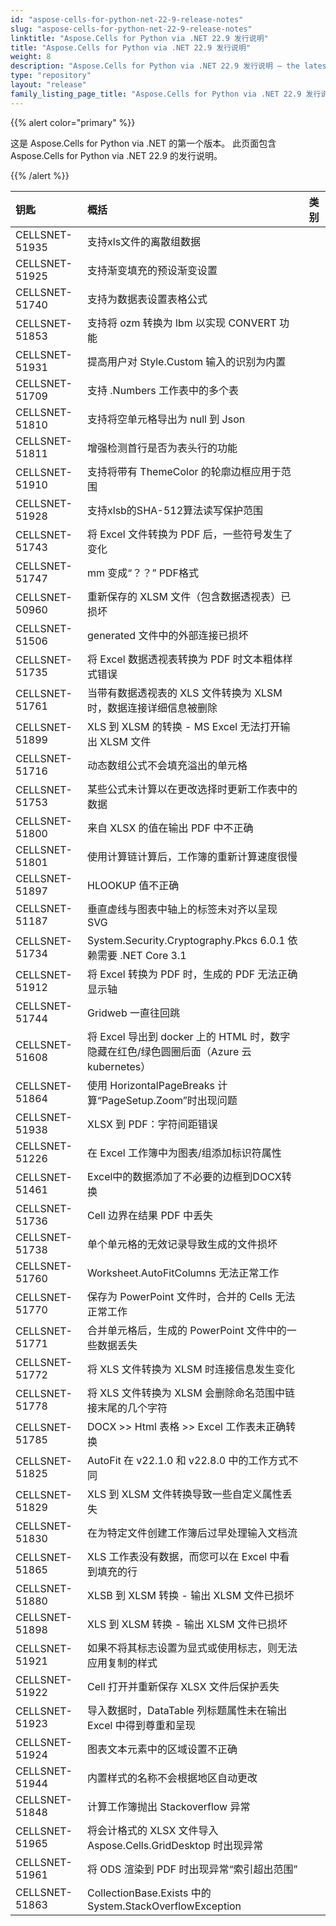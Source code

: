 ```yaml
---
id: "aspose-cells-for-python-net-22-9-release-notes"
slug: "aspose-cells-for-python-net-22-9-release-notes"
linktitle: "Aspose.Cells for Python via .NET 22.9 发行说明"
title: "Aspose.Cells for Python via .NET 22.9 发行说明"
weight: 8
description: "Aspose.Cells for Python via .NET 22.9 发行说明 – the latest updates and fixes."
type: "repository"
layout: "release"
family_listing_page_title: "Aspose.Cells for Python via .NET 22.9 发行说明"
---
```

{{% alert color="primary" %}} 

这是 Aspose.Cells for Python via .NET 的第一个版本。
此页面包含 Aspose.Cells for Python via .NET 22.9 的发行说明。

{{% /alert %}} 

|**钥匙**|**概括**|**类别**|
|:- |:- |:- |
|CELLSNET-51935|支持xls文件的离散组数据|
|CELLSNET-51925|支持渐变填充的预设渐变设置|
|CELLSNET-51740|支持为数据表设置表格公式|
|CELLSNET-51853|支持将 ozm 转换为 lbm 以实现 CONVERT 功能|
|CELLSNET-51931|提高用户对 Style.Custom 输入的识别为内置|
|CELLSNET-51709|支持 .Numbers 工作表中的多个表|
|CELLSNET-51810|支持将空单元格导出为 null 到 Json|
|CELLSNET-51811|增强检测首行是否为表头行的功能|
|CELLSNET-51910|支持将带有 ThemeColor 的轮廓边框应用于范围|
|CELLSNET-51928|支持xlsb的SHA-512算法读写保护范围|
|CELLSNET-51743|将 Excel 文件转换为 PDF 后，一些符号发生了变化|
|CELLSNET-51747|mm 变成“？？” PDF格式|
|CELLSNET-50960|重新保存的 XLSM 文件（包含数据透视表）已损坏|
|CELLSNET-51506|generated 文件中的外部连接已损坏|
|CELLSNET-51735|将 Excel 数据透视表转换为 PDF 时文本粗体样式错误|
|CELLSNET-51761|当带有数据透视表的 XLS 文件转换为 XLSM 时，数据连接详细信息被删除|
|CELLSNET-51899|XLS 到 XLSM 的转换 - MS Excel 无法打开输出 XLSM 文件|
|CELLSNET-51716|动态数组公式不会填充溢出的单元格|
|CELLSNET-51753|某些公式未计算以在更改选择时更新工作表中的数据|
|CELLSNET-51800|来自 XLSX 的值在输出 PDF 中不正确|
|CELLSNET-51801|使用计算链计算后，工作簿的重新计算速度很慢|
|CELLSNET-51897|HLOOKUP 值不正确|
|CELLSNET-51187|垂直虚线与图表中轴上的标签未对齐以呈现 SVG|
|CELLSNET-51734|System.Security.Cryptography.Pkcs 6.0.1 依赖需要 .NET Core 3.1|
|CELLSNET-51912|将 Excel 转换为 PDF 时，生成的 PDF 无法正确显示轴|
|CELLSNET-51744|Gridweb 一直往回跳|
|CELLSNET-51608|将 Excel 导出到 docker 上的 HTML 时，数字隐藏在红色/绿色圆圈后面（Azure 云 kubernetes）|
|CELLSNET-51864|使用 HorizontalPageBreaks 计算“PageSetup.Zoom”时出现问题|
|CELLSNET-51938|XLSX 到 PDF：字符间距错误|
|CELLSNET-51226|在 Excel 工作簿中为图表/组添加标识符属性|
|CELLSNET-51461|Excel中的数据添加了不必要的边框到DOCX转换|
|CELLSNET-51736|Cell 边界在结果 PDF 中丢失|
|CELLSNET-51738|单个单元格的无效记录导致生成的文件损坏|
|CELLSNET-51760|Worksheet.AutoFitColumns 无法正常工作|
|CELLSNET-51770|保存为 PowerPoint 文件时，合并的 Cells 无法正常工作|
|CELLSNET-51771|合并单元格后，生成的 PowerPoint 文件中的一些数据丢失|
|CELLSNET-51772|将 XLS 文件转换为 XLSM 时连接信息发生变化|
|CELLSNET-51778|将 XLS 文件转换为 XLSM 会删除命名范围中链接末尾的几个字符|
|CELLSNET-51785|DOCX >> Html 表格 >> Excel 工作表未正确转换|
|CELLSNET-51825|AutoFit 在 v22.1.0 和 v22.8.0 中的工作方式不同|
|CELLSNET-51829|XLS 到 XLSM 文件转换导致一些自定义属性丢失|
|CELLSNET-51830|在为特定文件创建工作簿后过早处理输入文档流|
|CELLSNET-51865|XLS 工作表没有数据，而您可以在 Excel 中看到填充的行|
|CELLSNET-51880|XLSB 到 XLSM 转换 - 输出 XLSM 文件已损坏|
|CELLSNET-51898|XLS 到 XLSM 转换 - 输出 XLSM 文件已损坏|
|CELLSNET-51921|如果不将其标志设置为显式或使用标志，则无法应用复制的样式|
|CELLSNET-51922|Cell 打开并重新保存 XLSX 文件后保护丢失|
|CELLSNET-51923|导入数据时，DataTable 列标题属性未在输出 Excel 中得到尊重和呈现|
|CELLSNET-51924|图表文本元素中的区域设置不正确|
|CELLSNET-51944|内置样式的名称不会根据地区自动更改|
|CELLSNET-51848|计算工作簿抛出 Stackoverflow 异常|
|CELLSNET-51965|将会计格式的 XLSX 文件导入 Aspose.Cells.GridDesktop 时出现异常|
|CELLSNET-51961|将 ODS 渲染到 PDF 时出现异常“索引超出范围”|
|CELLSNET-51863|CollectionBase.Exists 中的 System.StackOverflowException|
